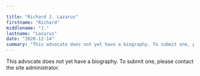 ```yaml
---

title: "Richard J. Lazarus"
firstname: "Richard"
middlename: "J."
lastname: "Lazarus"
date: "2020-12-14"
summary: "This advocate does not yet have a biography. To submit one, please contact the site administrator."
---
```

This advocate does not yet have a biography. To submit one, please contact the site administrator.


